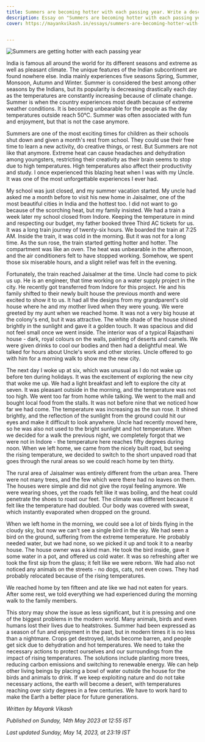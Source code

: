 ```yaml
---
title: Summers are becoming hotter with each passing year. Write a description of one such very hot day. What did you see and hear as you walked outside? How were birds and animals affected? 
description: Essay on "Summers are becoming hotter with each passing year. Write a description of one such very hot day. What did you see and hear as you walked outside? How were birds and animals affected? " 
cover: https://mayankvikash.in/essays/summers-are-becoming-hotter-with-each-passing-year-write-a-description-of-one-such-very-hot-day-what-did-you-see-and-hear-as-you-walked-outside/Essay-Summers-are-becoming-hotter-with-each-passing-year.jpg


---
```

![Summers are getting hotter with each passing year](https://mayankvikash.in/essays/summers-are-becoming-hotter-with-each-passing-year-write-a-description-of-one-such-very-hot-day-what-did-you-see-and-hear-as-you-walked-outside/Essay-Summers-are-becoming-hotter-with-each-passing-year.jpg)

India is famous all around the world for its different seasons and extreme as well as pleasant climate. The unique features of the Indian subcontinent are found nowhere else. India mainly experiences five seasons Spring, Summer, Monsoon, Autumn and Winter. Summer is considered the best among other seasons by the Indians, but its popularity is decreasing drastically each day as the temperatures are constantly increasing because of climate change. Summer is when the country experiences most death because of extreme weather conditions. It is becoming unbearable for the people as the day temperatures outside reach 50°C. Summer was often associated with fun and enjoyment, but that is not the case anymore.

Summers are one of the most exciting times for children as their schools shut down and given a month's rest from school. They could use their free time to learn a new activity, do creative things, or rest. But Summers are not like that anymore. Extreme heat can cause headaches and dehydration among youngsters, restricting their creativity as their brain seems to stop due to high temperatures. High temperatures also affect their productivity and study. I once experienced this blazing heat when I was with my Uncle. It was one of the most unforgettable experiences I ever had.

My school was just closed, and my summer vacation started. My uncle had asked me a month before to visit his new home in Jaisalmer, one of the most beautiful cities in India and the hottest too. I did not want to go because of the scorching heat, but my family insisted. We had a train a week later my school closed from Indore. Keeping the temperature in mind and respecting our budget, my father booked three Third AC tickets for us. It was a long train journey of twenty-six hours. We boarded the train at 7:25 AM.  Inside the train, it was cold in the morning. But it was not for a long time. As the sun rose, the train started getting hotter and hotter. The compartment was like an oven. The heat was unbearable in the afternoon, and the air conditioners felt to have stopped working. Somehow, we spent those six miserable hours, and a slight relief was felt in the evening.

Fortunately, the train reached Jaisalmer at the time. Uncle had come to pick us up. He is an engineer, that time working on a water supply project in the city. He recently got transferred from Indore for this project. He and his family shifted to their newly built house the previous month and were excited to show it to us. It had all the designs from my grandparent's old house where he and my mother lived when they were young. We were greeted by my aunt when we reached home. It was not a very big house at the colony's end, but it was attractive. The white shade of the house shined brightly in the sunlight and gave it a golden touch. It was spacious and did not feel small once we went inside. The interior was of a typical Rajasthani house - dark, royal colours on the walls, painting of deserts and camels. We were given drinks to cool our bodies and then had a delightful meal. We talked for hours about Uncle's work and other stories. Uncle offered to go with him for a morning walk to show me the new city.

The next day I woke up at six, which was unusual as I do not wake up before ten during holidays. It was the excitement of exploring the new city that woke me up. We had a light breakfast and left to explore the city at seven. It was pleasant outside in the morning, and the temperature was not too high. We went too far from home while talking. We went to the mall and bought local food from the stalls. It was not before nine that we noticed how far we had come. The temperature was increasing as the sun rose. It shined brightly, and the reflection of the sunlight from the ground could hit our eyes and make it difficult to look anywhere. Uncle had recently moved here, so he was also not used to the bright sunlight and hot temperature. When we decided for a walk the previous night, we completely forgot that we were not in Indore - the temperature here reaches fifty degrees during noon. When we left home, we came from the nicely built road, but seeing the rising temperature, we decided to switch to the short unpaved road that goes through the rural areas so we could reach home by ten thirty.

The rural area of Jaisalmer was entirely different from the urban area. There were not many trees, and the few which were there had no leaves on them. The houses were simple and did not give the royal feeling anymore. We were wearing shoes, yet the roads felt like it was boiling, and the heat could penetrate the shoes to roast our feet. The climate was different because it felt like the temperature had doubled. Our body was covered with sweat, which instantly evaporated when dropped on the ground.

When we left home in the morning, we could see a lot of birds flying in the cloudy sky, but now we can't see a single bird in the sky. We had seen a bird on the ground, suffering from the extreme temperature. He probably needed water, but we had none, so we picked it up and took it to a nearby house. The house owner was a kind man. He took the bird inside, gave it some water in a pot, and offered us cold water. It was so refreshing after we took the first sip from the glass; it felt like we were reborn. We had also not noticed any animals on the streets - no dogs, cats, not even cows. They had probably relocated because of the rising temperatures.

We reached home by ten fifteen and ate like we had not eaten for years. After some rest, we told everything we had experienced during the morning walk to the family members.

This story may show the issue as less significant, but it is pressing and one of the biggest problems in the modern world. Many animals, birds and even humans lost their lives due to heatstrokes. Summer had been expressed as a season of fun and enjoyment in the past, but in modern times it is no less than a nightmare. Crops get destroyed, lands become barren, and people get sick due to dehydration and hot temperatures. We need to take the necessary actions to protect ourselves and our surroundings from the impact of rising temperatures. The solutions include planting more trees, reducing carbon emissions and switching to renewable energy. We can help other living beings by placing a bowl of water outside the house for the birds and animals to drink. If we keep exploiting nature and do not take necessary actions, the earth will become a desert, with temperatures reaching over sixty degrees in a few centuries. We have to work hard to make the Earth a better place for future generations.

*Written by Mayank Vikash*

*Published on Sunday, 14th May 2023 at 12:55 IST*

*Last updated Sunday, May 14, 2023, at 23:19 IST*

